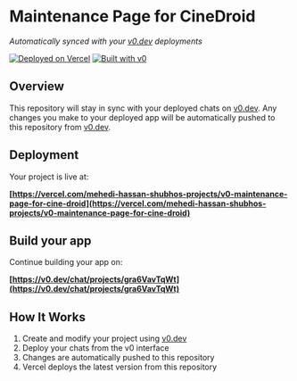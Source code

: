 # Maintenance Page for CineDroid

*Automatically synced with your [v0.dev](https://v0.dev) deployments*

[![Deployed on Vercel](https://img.shields.io/badge/Deployed%20on-Vercel-black?style=for-the-badge&logo=vercel)](https://vercel.com/mehedi-hassan-shubhos-projects/v0-maintenance-page-for-cine-droid)
[![Built with v0](https://img.shields.io/badge/Built%20with-v0.dev-black?style=for-the-badge)](https://v0.dev/chat/projects/gra6VavTqWt)

## Overview

This repository will stay in sync with your deployed chats on [v0.dev](https://v0.dev).
Any changes you make to your deployed app will be automatically pushed to this repository from [v0.dev](https://v0.dev).

## Deployment

Your project is live at:

**[https://vercel.com/mehedi-hassan-shubhos-projects/v0-maintenance-page-for-cine-droid](https://vercel.com/mehedi-hassan-shubhos-projects/v0-maintenance-page-for-cine-droid)**

## Build your app

Continue building your app on:

**[https://v0.dev/chat/projects/gra6VavTqWt](https://v0.dev/chat/projects/gra6VavTqWt)**

## How It Works

1. Create and modify your project using [v0.dev](https://v0.dev)
2. Deploy your chats from the v0 interface
3. Changes are automatically pushed to this repository
4. Vercel deploys the latest version from this repository